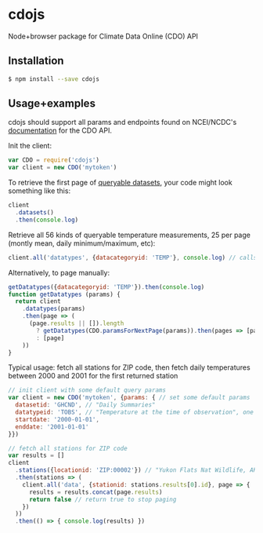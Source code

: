 # cdojs
Node+browser package for Climate Data Online (CDO) API

## Installation
```sh
$ npm install --save cdojs
```

## Usage+examples
cdojs should support all params and endpoints found on NCEI/NCDC's
[documentation](http://www.ncdc.noaa.gov/cdo-web/webservices/v2)
for the CDO API.

Init the client:
```js
var CDO = require('cdojs')
var client = new CDO('mytoken')
```

To retrieve the first page of
[queryable datasets](http://www.ncdc.noaa.gov/cdo-web/webservices/v2#datasets),
your code might look something like this:
```js
client
  .datasets()
  .then(console.log)
```

Retrieve all 56 kinds of queryable temperature measurements, 25 per page
(montly mean, daily minimum/maximum, etc):
```js
client.all('datatypes', {datacategoryid: 'TEMP'}, console.log) // calls console.log once per page
```

Alternatively, to page manually:
```js
getDatatypes({datacategoryid: 'TEMP'}).then(console.log)
function getDatatypes (params) {
  return client
    .datatypes(params)
    .then(page => (
      (page.results || []).length
        ? getDatatypes(CDO.paramsForNextPage(params)).then(pages => [page, ...pages])
        : [page]
    ))
}
```

Typical usage: fetch all stations for ZIP code, then fetch daily temperatures
between 2000 and 2001 for the first returned station
```js
// init client with some default query params
var client = new CDO('mytoken', {params: { // set some default params
  datasetid: 'GHCND', // "Daily Summaries"
  datatypeid: 'TOBS', // "Temperature at the time of observation", one of the TEMP datatypes returned by the above query
  startdate: '2000-01-01',
  enddate: '2001-01-01'
}})

// fetch all stations for ZIP code
var results = []
client
  .stations({locationid: 'ZIP:00002'}) // "Yukon Flats Nat Wildlife, AK 00002". Not all ZIPs have a station
  .then(stations => (
    client.all('data', {stationid: stations.results[0].id}, page => {
      results = results.concat(page.results)
      return false // return true to stop paging
    })
  ))
  .then(() => { console.log(results) })
```
